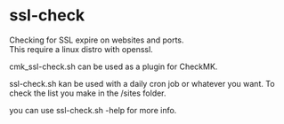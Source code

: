 # ssl-check
Checking for SSL expire on websites and ports.<br>
This require a linux distro with openssl.

cmk_ssl-check.sh can be used as a plugin for CheckMK.

ssl-check.sh kan be used with a daily cron job or whatever you want. To check the list you make in the /sites folder.

you can use ssl-check.sh -help for more info.

